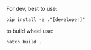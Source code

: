 For dev, best to use:
```
pip install -e ."[developer]"
```

to build wheel use:
```
hatch build .
```